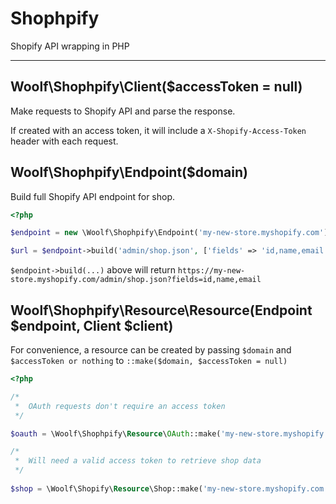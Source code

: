 # Shophpify
Shopify API wrapping in PHP

---


## Woolf\Shophpify\Client($accessToken = null)

Make requests to Shopify API and parse the response.

If created with an access token, it will include a `X-Shopify-Access-Token` header with each request.


## Woolf\Shophpify\Endpoint($domain)

Build full Shopify API endpoint for shop.

```php
<?php

$endpoint = new \Woolf\Shophpify\Endpoint('my-new-store.myshopify.com');

$url = $endpoint->build('admin/shop.json', ['fields' => 'id,name,email']);

```

`$endpoint->build(...)` above will return `https://my-new-store.myshopify.com/admin/shop.json?fields=id,name,email`


## Woolf\Shophpify\Resource\Resource(Endpoint $endpoint, Client $client)

For convenience, a resource can be created by passing `$domain` and `$accessToken or nothing` to `::make($domain, $accessToken = null)`

```php
<?php

/*
 *  OAuth requests don't require an access token  
 */

$oauth = \Woolf\Shophpify\Resource\OAuth::make('my-new-store.myshopify.com');

/*
 *  Will need a valid access token to retrieve shop data
 */
 
$shop = \Woolf\Shopify\Resource\Shop::make('my-new-store.myshopify.com', 'a_valid_access_token');

```
